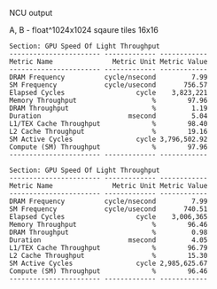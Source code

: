NCU output

A, B - float^1024x1024
sqaure tiles 16x16 

    Section: GPU Speed Of Light Throughput
    ----------------------- ------------- ------------
    Metric Name               Metric Unit Metric Value
    ----------------------- ------------- ------------
    DRAM Frequency          cycle/nsecond         7.99
    SM Frequency            cycle/usecond       756.57
    Elapsed Cycles                  cycle    3,823,221
    Memory Throughput                   %        97.96
    DRAM Throughput                     %         1.19
    Duration                      msecond         5.04
    L1/TEX Cache Throughput             %        98.40
    L2 Cache Throughput                 %        19.16
    SM Active Cycles                cycle 3,796,502.92
    Compute (SM) Throughput             %        97.96
    ----------------------- ------------- ------------ 

    Section: GPU Speed Of Light Throughput
    ----------------------- ------------- ------------
    Metric Name               Metric Unit Metric Value
    ----------------------- ------------- ------------
    DRAM Frequency          cycle/nsecond         7.99
    SM Frequency            cycle/usecond       740.51
    Elapsed Cycles                  cycle    3,006,365
    Memory Throughput                   %        96.46
    DRAM Throughput                     %         0.98
    Duration                      msecond         4.05
    L1/TEX Cache Throughput             %        96.79
    L2 Cache Throughput                 %        15.30
    SM Active Cycles                cycle 2,985,625.67
    Compute (SM) Throughput             %        96.46
    ----------------------- ------------- ------------
